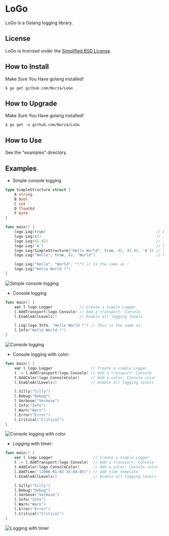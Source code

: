 LoGo
====

LoGo is a Golang logging library.

License
-------

LoGo is licensed under the [Simplified BSD License](http://choosealicense.com/licenses/bsd-2-clause/).

How to Install
--------------

Make Sure You Have golang installed!


    $ go get github.com/Nurza/LoGo

How to Upgrade
--------------

Make Sure You Have golang installed!


    $ go get -u github.com/Nurza/LoGo

How to Use
--------------

See the "examples" directory.

Examples
--------------

- Simple console logging

```go
type SimpleStructure struct {
	A string
	B bool
	C int
	D float64
	F byte
}

func main() {
	logo.Log(true)                                                 // bool
	logo.Log(42)                                                   // int
	logo.Log(42.42)                                                // float64
	logo.Log('A')                                                  // byte
	logo.Log(SimpleStructure{"Hello World", true, 42, 42.42, 'A'}) // Structure
	logo.Log("Hello", true, 42, "World")                           // Mixed

	logo.Log("Hello", "World", "!") // Is the same as :
	logo.Log("Hello World !")
}
```

![Simple console logging](http://files.nurza.fr/github/logo/simple-console-log.png)

- Console logging

```go
func main() {
	var l logo.Logger            // Create a simple Logger
	l.AddTransport(logo.Console) // Add a transport: Console
	l.EnableAllLevels()          // Enable all logging levels

	l.Log(logo.Info, "Hello World !") // This is the same as:
	l.Info("Hello World !")
}
```

![Console logging](http://files.nurza.fr/github/logo/logger-console.png)

- Console logging with color:

```go
func main() {
	var l logo.Logger                 // Create a simple Logger
	t := l.AddTransport(logo.Console) // Add a transport: Console
	t.AddColor(logo.ConsoleColor)     // Add a color: Console color
	l.EnableAllLevels()               // Enable all logging levels

	l.Silly("Silly")
	l.Debug("Debug")
	l.Verbose("Verbose")
	l.Info("Info")
	l.Warn("Warn")
	l.Error("Error")
	l.Critical("Critical")
}
```

![Console logging with color](http://files.nurza.fr/github/logo/logger-console-color.png)

- Logging with timer:

```go
func main() {
	var l logo.Logger                  // Create a simple Logger
	t := l.AddTransport(logo.Console)  // Add a transport: Console
	t.AddColor(logo.ConsoleColor)      // Add a color: Console color
	l.AddTime("[2006-01-02 15:04:05]") // Add time template
	l.EnableAllLevels()                // Enable all logging levels

	l.Silly("Silly")
	l.Debug("Debug")
	l.Verbose("Verbose")
	l.Info("Info")
	l.Warn("Warn")
	l.Error("Error")
	l.Critical("Critical")
}
```

![Logging with timer](http://files.nurza.fr/github/logo/logger-addtime.png)

